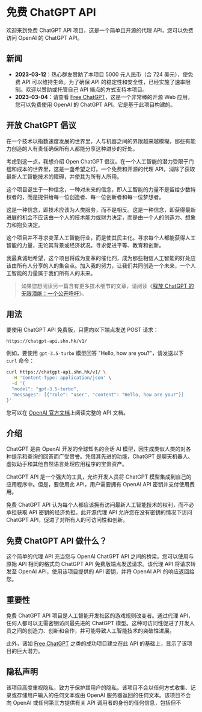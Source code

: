 # 免费 ChatGPT API

欢迎来到免费 ChatGPT API 项目，这是一个简单且开源的代理 API，您可以免费访问 OpenAI 的 ChatGPT API。

## 新闻

- **2023-03-12**：热心群友赞助了本项目 5000 元人民币（合 724 美元），使免费 API 可以维持生命。为了确保 API 的稳定性和安全性，已经实施了速率限制。欢迎以赞助或托管自己 API 端点的方式支持本项目。
- **2023-03-04**：请查看 [Free ChatGPT](https://freechatgpt.chat/)，这是一个非常棒的开源 Web 应用，您可以免费使用 OpenAI 的 ChatGPT API。它是基于此项目构建的。

## 开放 ChatGPT 倡议

在一个技术以指数速度发展的世界里，人与机器之间的界限越来越模糊，那些有能力创造的人有责任确保所有人都能分享这种进步的好处。

考虑到这一点，我想介绍 Open ChatGPT 倡议。在一个人工智能的潜力受限于门槛和成本的世界里，这是一盏希望之灯。一个免费和开源的代理 API，消除了获取最新人工智能技术的障碍，并使其为所有人所用。

这个项目诞生于一种信念，一种对未来的信念，即人工智能的力量不是留给少数特权者的，而是提供给每一位创造者、每一位创新者和每一位梦想者。

这是一种信念，即技术应该为人类服务，而不是相反。这是一种信念，即获得最新进展的机会不应该由一个人的技术能力或财力决定，而是由一个人的创造力、想象力和抱负决定。

这个项目并不寻求变革人工智能行业，而是使其民主化。寻求每个人都能获得人工智能的力量，无论其背景或经济状况。寻求促进平等、教育和创新。

我最真诚地希望，这个项目将成为变革的催化剂，成为那些相信人工智能的好处应该由所有人分享的人的集合点。加入我的努力，让我们共同创造一个未来，一个人工智能的力量属于我们所有人的未来。

> 如果您想阅读另一篇含有更多技术细节的文章，请阅读《[释放 ChatGPT 的无限潜能：一个公开呼吁](https://medium.com/@ayaka_90553/%E9%87%8A%E6%94%BE-chatgpt-%E7%9A%84%E6%97%A0%E9%99%90%E6%BD%9C%E8%83%BD-%E4%B8%80%E4%B8%AA%E5%85%AC%E5%BC%80%E5%91%BC%E5%90%81-7195a12f05f2)》。

## 用法

要使用 ChatGPT API 免费版，只需向以下端点发送 POST 请求：

```raw
https://chatgpt-api.shn.hk/v1/
```

例如，要使用 `gpt-3.5-turbo` 模型回答 "Hello, how are you?"，请发送以下 `curl` 命令：

```sh
curl https://chatgpt-api.shn.hk/v1/ \
  -H 'Content-Type: application/json' \
  -d '{
  "model": "gpt-3.5-turbo",
  "messages": [{"role": "user", "content": "Hello, how are you?"}]
}'
```

您可以在 [OpenAI 官方文档](https://platform.openai.com/docs/api-reference/chat/create)上阅读完整的 API 文档。

## 介绍

ChatGPT 是由 OpenAI 开发的全球知名的会话 AI 模型，因生成类似人类的对各种提示和查询的回答而广受赞誉。凭借其先进的功能，ChatGPT 是聊天机器人、虚拟助手和其他自然语言处理应用程序的宝贵资产。

ChatGPT API 是一个强大的工具，允许开发人员将 ChatGPT 模型集成到自己的应用程序中。但是，要使用此 API，用户需要拥有 OpenAI API 密钥并支付使用费用。

免费 ChatGPT API 认为每个人都应该拥有访问最新人工智能技术的权利，而不必承担获取 API 密钥的经济负担。此开源代理 API 允许您在没有密钥的情况下访问 ChatGPT API，促进了对所有人的可访问性和创新。

## 免费 ChatGPT API 做什么？

这个简单的代理 API 充当您与 OpenAI ChatGPT API 之间的桥梁。您可以使用与原始 API 相同的格式向 ChatGPT API 免费版端点发送请求。该代理 API 将请求转发至 OpenAI API，使用该项目提供的 API 密钥，并将 OpenAI API 的响应返回给您。

## 重要性

免费 ChatGPT API 项目是人工智能开发社区的游戏规则改变者。通过代理 API，任何人都可以无需密钥访问最先进的 ChatGPT 模型。这种可访问性促进了开发人员之间的创造力、创新和合作，并可能导致人工智能技术的突破性进展。

此外，诸如 [Free ChatGPT](https://freechatgpt.chat/) 之类的成功项目建立在此 API 的基础上，显示了该项目的巨大潜力。

## 隐私声明

该项目高度重视隐私，致力于保护其用户的隐私。该项目不会以任何方式收集、记录或存储用户输入的任何文本或由 OpenAI 服务器返回的任何文本。该项目不会向 OpenAI 或任何第三方提供有关 API 调用者的身份的任何信息，包括但不